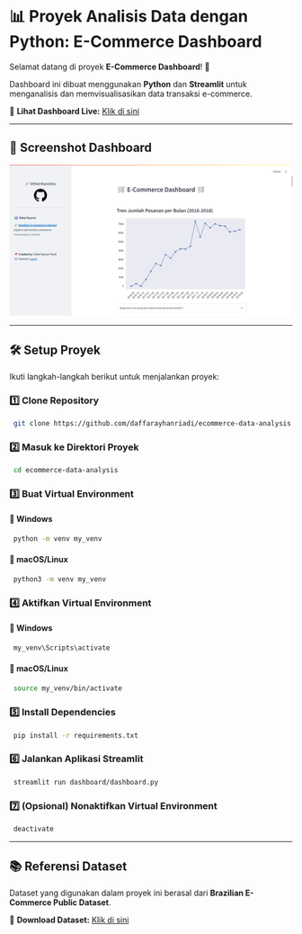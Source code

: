 # 📊 Proyek Analisis Data dengan Python: E-Commerce Dashboard

Selamat datang di proyek **E-Commerce Dashboard**! 🚀

Dashboard ini dibuat menggunakan **Python** dan **Streamlit** untuk menganalisis dan memvisualisasikan data transaksi e-commerce.

🔗 **Lihat Dashboard Live:** [Klik di sini](https://daffa-ecommerce-data-analysis.streamlit.app/)

---

## 📸 Screenshot Dashboard
![Dashboard](dashboard.png)

---

## 🛠️ Setup Proyek
Ikuti langkah-langkah berikut untuk menjalankan proyek:

### 1️⃣ Clone Repository
```sh
 git clone https://github.com/daffarayhanriadi/ecommerce-data-analysis.git
```

### 2️⃣ Masuk ke Direktori Proyek
```sh
 cd ecommerce-data-analysis
```

### 3️⃣ Buat Virtual Environment
#### 🔹 Windows
```sh
 python -m venv my_venv
```

#### 🔹 macOS/Linux
```sh
 python3 -m venv my_venv
```

### 4️⃣ Aktifkan Virtual Environment
#### 🔹 Windows
```sh
 my_venv\Scripts\activate
```
#### 🔹 macOS/Linux
```sh
 source my_venv/bin/activate
```

### 5️⃣ Install Dependencies
```sh
 pip install -r requirements.txt
```

### 6️⃣ Jalankan Aplikasi Streamlit
```sh
 streamlit run dashboard/dashboard.py
```

### 7️⃣ (Opsional) Nonaktifkan Virtual Environment
```sh
 deactivate
```

---

## 📚 Referensi Dataset
Dataset yang digunakan dalam proyek ini berasal dari **Brazilian E-Commerce Public Dataset**.

🔗 **Download Dataset:** [Klik di sini](https://drive.google.com/file/d/1MsAjPM7oKtVfJL_wRp1qmCajtSG1mdcK/view?usp=sharing)
